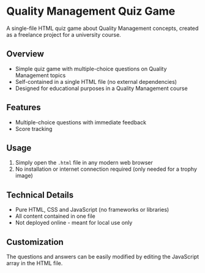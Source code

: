 # Quality Management Quiz Game

A single-file HTML quiz game about Quality Management concepts, created as a freelance project for a university course.

## Overview
- Simple quiz game with multiple-choice questions on Quality Management topics
- Self-contained in a single HTML file (no external dependencies)
- Designed for educational purposes in a Quality Management course

## Features
- Multiple-choice questions with immediate feedback
- Score tracking

## Usage
1. Simply open the `.html` file in any modern web browser
2. No installation or internet connection required (only needed for a trophy image)

## Technical Details
- Pure HTML, CSS and JavaScript (no frameworks or libraries)
- All content contained in one file
- Not deployed online - meant for local use only

## Customization
The questions and answers can be easily modified by editing the JavaScript array in the HTML file.
